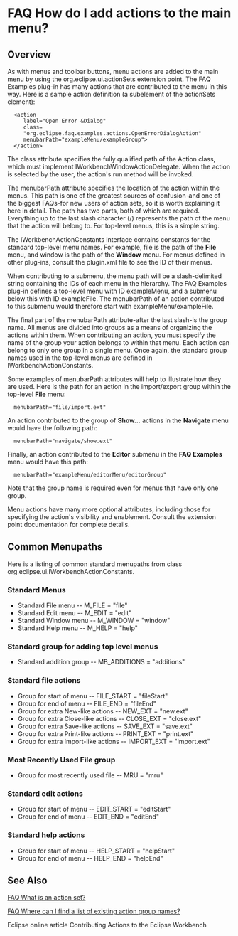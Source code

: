 

FAQ How do I add actions to the main menu?
==========================================

Overview
--------

As with menus and toolbar buttons, menu actions are added to the main menu by using the org.eclipse.ui.actionSets extension point. The FAQ Examples plug-in has many actions that are contributed to the menu in this way. Here is a sample action definition (a subelement of the actionSets element):

      <action
         label="Open Error &Dialog"
         class=
         "org.eclipse.faq.examples.actions.OpenErrorDialogAction"
         menubarPath="exampleMenu/exampleGroup">
      </action>

The class attribute specifies the fully qualified path of the Action class, which must implement IWorkbenchWindowActionDelegate. When the action is selected by the user, the action's run method will be invoked.

  
The menubarPath attribute specifies the location of the action within the menus. This path is one of the greatest sources of confusion-and one of the biggest FAQs-for new users of action sets, so it is worth explaining it here in detail. The path has two parts, both of which are required. Everything up to the last slash character (/) represents the path of the menu that the action will belong to. For top-level menus, this is a simple string.

The IWorkbenchActionConstants interface contains constants for the standard top-level menu names. For example, file is the path of the **File** menu, and window is the path of the **Window** menu. For menus defined in other plug-ins, consult the plugin.xml file to see the ID of their menus.

When contributing to a submenu, the menu path will be a slash-delimited string containing the IDs of each menu in the hierarchy. The FAQ Examples plug-in defines a top-level menu with ID exampleMenu, and a submenu below this with ID exampleFile. The menubarPath of an action contributed to this submenu would therefore start with exampleMenu/exampleFile.

  
The final part of the menubarPath attribute-after the last slash-is the group name. All menus are divided into groups as a means of organizing the actions within them. When contributing an action, you must specify the name of the group your action belongs to within that menu. Each action can belong to only one group in a single menu. Once again, the standard group names used in the top-level menus are defined in IWorkbenchActionConstants.

Some examples of menubarPath attributes will help to illustrate how they are used. Here is the path for an action in the import/export group within the top-level **File** menu:

      menubarPath="file/import.ext"

An action contributed to the group of **Show...** actions in the **Navigate** menu would have the following path:

      menubarPath="navigate/show.ext"

Finally, an action contributed to the **Editor** submenu in the **FAQ Examples** menu would have this path:

      menubarPath="exampleMenu/editorMenu/editorGroup"

Note that the group name is required even for menus that have only one group.

  
Menu actions have many more optional attributes, including those for specifying the action's visibility and enablement. Consult the extension point documentation for complete details.

Common Menupaths
----------------

Here is a listing of common standard menupaths from class org.eclipse.ui.IWorkbenchActionConstants.

### Standard Menus

*   Standard File menu -- M_FILE = "file"
*   Standard Edit menu -- M_EDIT = "edit"
*   Standard Window menu -- M_WINDOW = "window"
*   Standard Help menu -- M_HELP = "help"

### Standard group for adding top level menus

*   Standard addition group -- MB_ADDITIONS = "additions"

### Standard file actions

*   Group for start of menu -- FILE_START = "fileStart"
*   Group for end of menu -- FILE_END = "fileEnd"
*   Group for extra New-like actions -- NEW_EXT = "new.ext"
*   Group for extra Close-like actions -- CLOSE_EXT = "close.ext"
*   Group for extra Save-like actions -- SAVE_EXT = "save.ext"
*   Group for extra Print-like actions -- PRINT_EXT = "print.ext"
*   Group for extra Import-like actions -- IMPORT_EXT = "import.ext"

### Most Recently Used File group

*   Group for most recently used file -- MRU = "mru"

### Standard edit actions

*   Group for start of menu -- EDIT_START = "editStart"
*   Group for end of menu -- EDIT_END = "editEnd"

### Standard help actions

*   Group for start of menu -- HELP_START = "helpStart"
*   Group for end of menu -- HELP_END = "helpEnd"

See Also
--------

[FAQ What is an action set?](./FAQ_What_is_an_action_set.md "FAQ What is an action set?")

[FAQ Where can I find a list of existing action group names?](./FAQ_Where_can_I_find_a_list_of_existing_action_group_names.md "FAQ Where can I find a list of existing action group names?")

Eclipse online article Contributing Actions to the Eclipse Workbench

